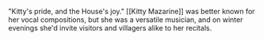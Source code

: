 "Kitty's pride, and the House's joy." [[Kitty Mazarine]] was better known for her vocal compositions, but she was a versatile musician, and on winter evenings she'd invite visitors and villagers alike to her recitals.